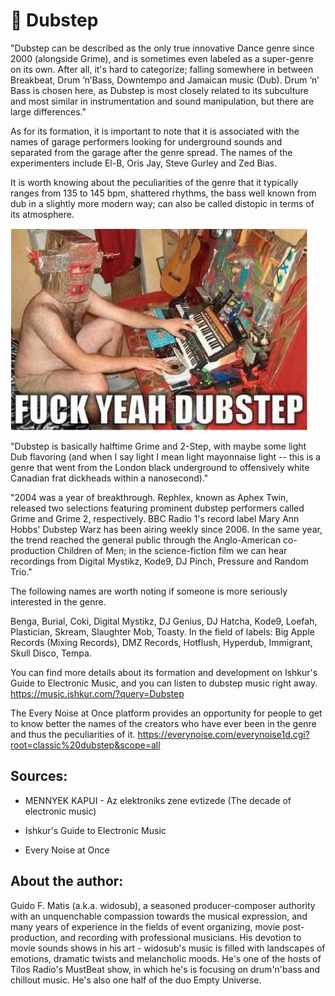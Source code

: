 # 🥁 Dubstep

"Dubstep can be described as the only true innovative Dance genre since 2000 (alongside Grime), and is sometimes even labeled as a super-genre on its own. After all, it's hard to categorize; falling somewhere in between Breakbeat, Drum ‘n’Bass, Downtempo and Jamaican music (Dub). Drum ‘n’ Bass is chosen here, as Dubstep is most closely related to its subculture and most similar in instrumentation and sound manipulation, but there are large differences."

As for its formation, it is important to note that it is associated with the names of garage performers looking for underground sounds and separated from the garage after the genre spread. The names of the experimenters include El-B, Oris Jay, Steve Gurley and Zed Bias.

It is worth knowing about the peculiarities of the genre that it typically ranges from 135 to 145 bpm, shattered rhythms, the bass well known from dub in a slightly more modern way; can also be called distopic in terms of its atmosphere.

![[Dubstep]](_static/images/sound/dubstep/dubstep.jpg)

"Dubstep is basically halftime Grime and 2-Step, with maybe some light Dub flavoring (and when I say light I mean light mayonnaise light -- this is a genre that went from the London black underground to offensively white Canadian frat dickheads within a nanosecond)."

"2004 was a year of breakthrough. Rephlex, known as Aphex Twin, released two selections featuring prominent dubstep performers called Grime and Grime 2, respectively.
BBC Radio 1's record label Mary Ann Hobbs' Dubstep Warz has been airing weekly since 2006. In the same year, the trend reached the general public through the Anglo-American co-production Children of Men; in the science-fiction film we can hear recordings from Digital Mystikz, Kode9, DJ Pinch, Pressure and Random Trio."

The following names are worth noting if someone is more seriously interested in the genre.

Benga, Burial, Coki, Digital Mystikz, DJ Genius, DJ Hatcha, Kode9, Loefah, Plastician, Skream, Slaughter Mob, Toasty. In the field of labels: Big Apple Records (Mixing Records), DMZ Records, Hotflush, Hyperdub, Immigrant, Skull Disco, Tempa.

You can find more details about its formation and development on Ishkur's Guide to Electronic Music, and you can listen to dubstep music right away.
<https://music.ishkur.com/?query=Dubstep>

The Every Noise at Once platform provides an opportunity for people to get to know better the names of the creators who have ever been in the genre and thus the peculiarities of it.
<https://everynoise.com/everynoise1d.cgi?root=classic%20dubstep&scope=all>

## Sources:
- MENNYEK KAPUI - Az elektroniks zene evtizede (The decade of electronic music)

- Ishkur's Guide to Electronic Music

- Every Noise at Once


## About the author:
Guido F. Matis (a.k.a. widosub), a seasoned producer-composer authority with an unquenchable compassion towards the musical expression, and many years of experience in the fields of event organizing, movie post-production, and recording with professional musicians. His devotion to movie sounds shows in his art - widosub's music is filled with landscapes of emotions, dramatic twists and melancholic moods. He's one of the hosts of Tilos Radio's MustBeat show, in which he's is focusing on drum'n'bass and chillout music. He's also one half of the duo Empty Universe.
